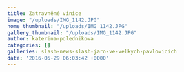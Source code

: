 ```yaml
---
title: Zatravněné vinice
image: "/uploads/IMG_1142.JPG"
home_thumbnail: "/uploads/IMG_1142.JPG"
gallery_thumbnail: "/uploads/IMG_1142.JPG"
author: katerina-polednikova
categories: []
galleries: slash-news-slash-jaro-ve-velkych-pavlovicich
date: '2016-05-29 06:03:42 +0000'
---
```

